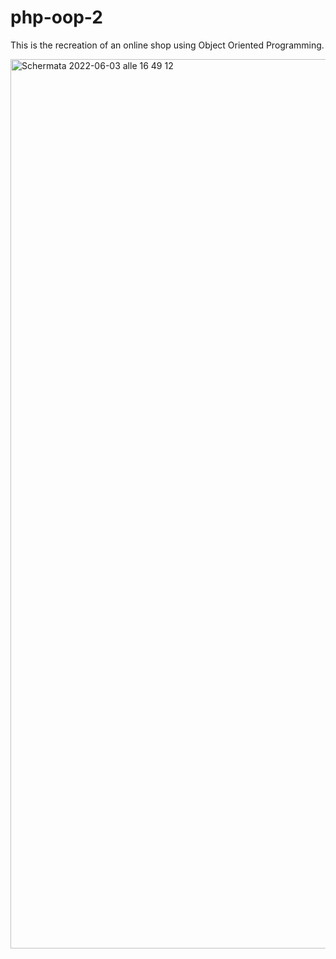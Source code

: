 # php-oop-2

This is the recreation of an online shop using Object Oriented Programming.

<img width="1423" alt="Schermata 2022-06-03 alle 16 49 12" src="https://user-images.githubusercontent.com/95136261/171878142-37f13d97-7609-44ea-b5e2-afbbe91c6228.png">

